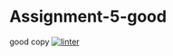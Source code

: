 # Assignment-5-good
good copy
[![linter](https://github.com/Hayden-Langill/<Assignment-5-good/workflows/linter/badge.svg)](https://github.com/marketplace/actions/super-linter)
